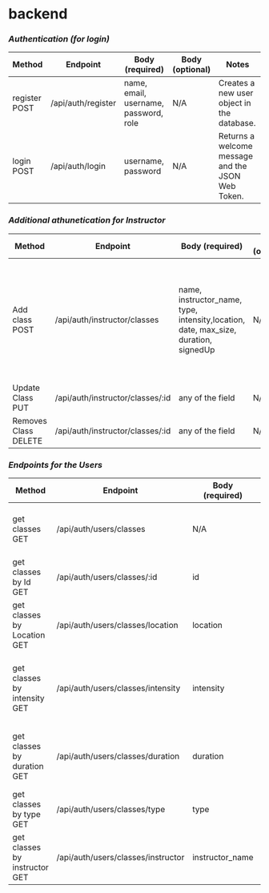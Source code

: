 # backend


### **_Authentication (for login)_**

| Method        | Endpoint           | Body (required)                       | Body (optional) | Notes                                             |
| ------------- | ------------------ | ------------------------------------- | --------------- | ------------------------------------------------- |
| register POST | /api/auth/register | name, email, username, password, role | N/A             | Creates a new user object in the database.        |
| login POST    | /api/auth/login    | username, password                    | N/A             | Returns a welcome message and the JSON Web Token. |

### **_Additional athunetication for Instructor_**

| Method               | Endpoint                         | Body (required)                                                                     | Body (optional) | Notes                                                                                                                                                    |
| -------------------- | -------------------------------- | ----------------------------------------------------------------------------------- | --------------- | -------------------------------------------------------------------------------------------------------------------------------------------------------- |
| Add class POST       | /api/auth/instructor/classes     | name, instructor_name, type, intensity,location, date, max_size, duration, signedUp | N/A             | Creates a new class object in the database. Date has to string in "04/19/2020" format. Duration is a float and signedUp is a boolean(false as a default) |
| Update Class PUT     | /api/auth/instructor/classes/:id | any of the field                                                                    | N/A             | Updates the class with given Id                                                                                                                          |
| Removes Class DELETE | /api/auth/instructor/classes/:id | any of the field                                                                    | N/A             | Deletes the class with given Id                                                                                                                          |

### **_Endpoints for the Users_**

| Method                        | Endpoint                           | Body (required) | Body (optional) | Notes                                                            |
| ----------------------------- | ---------------------------------- | --------------- | --------------- | ---------------------------------------------------------------- |
| get classes GET               | /api/auth/users/classes            | N/A             | N/A             | Fetches all the classes from the database                        |
| get classes by Id GET         | /api/auth/users/classes/:id        | id              | N/A             | Fetches the class with given Id.                                 |
| get classes by Location GET   | /api/auth/users/classes/location   | location        | N/A             | Gets all the class in that location                              |
| get classes by intensity GET  | /api/auth/users/classes/intensity  | intensity       | N/A             | Gets all the class in that intensity. "low", "medium", or "high" |
| get classes by duration GET   | /api/auth/users/classes/duration   | duration        | N/A             | Gets all the class of that duration. Has to be double.           |
| get classes by type GET       | /api/auth/users/classes/type       | type            | N/A             | Gets all the class of that type.                                 |
| get classes by instructor GET | /api/auth/users/classes/instructor | instructor_name | N/A             | Gets all the class by that instructor.                           |